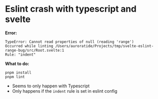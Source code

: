 # Eslint crash with typescript and svelte

**Error:**
```
TypeError: Cannot read properties of null (reading 'range')
Occurred while linting /Users/auroratide/Projects/tmp/svelte-eslint-range-bug/src/Root.svelte:1
Rule: "indent"
```

**What to do:**
```
pnpm install
pnpm lint
```

* Seems to only happen with Typescript
* Only happens if the `indent` rule is set in eslint config
